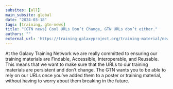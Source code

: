 ```yaml
---
subsites: [all]
main_subsite: global
date: "2024-03-18"
tags: [training, gtn-news]
title: "[GTN news] Cool URLs Don’t Change, GTN URLs don’t either."
authors: ""
external_url: 'https://training.galaxyproject.org/training-material/news/2024/03/18/url-persistence.html'
---
```


At the Galaxy Training Network we are really committed to ensuring our training materials are Findable, Accessible, Interoperable, and Reusable. This means that we want to make sure that the URLs to our training materials are persistent and don’t change. The GTN wants you to be able to rely on our URLs once you’ve added them to a poster or training material, without having to worry about them breaking in the future.

